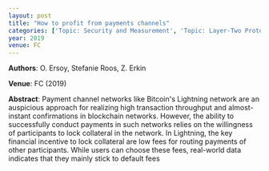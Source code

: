 ```yaml
---
layout: post
title: "How to profit from payments channels"
categories: ['Topic: Security and Measurement', 'Topic: Layer-Two Protocols', '2019', 'Venue: FC']
year: 2019
venue: FC
---
```

**Authors**: O. Ersoy, Stefanie Roos, Z. Erkin

**Venue**: FC (2019)

**Abstract**: Payment channel networks like Bitcoin's Lightning network are an auspicious approach for realizing high transaction throughput and almost-instant confirmations in blockchain networks. However, the ability to successfully conduct payments in such networks relies on the willingness of participants to lock collateral in the network. In Lightning, the key financial incentive to lock collateral are low fees for routing payments of other participants. While users can choose these fees, real-world data indicates that they mainly stick to default fees
